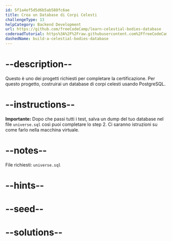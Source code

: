 ```yaml
---
id: 5f1a4ef5d5d6b5ab580fc6ae
title: Crea un Database di Corpi Celesti
challengeType: 13
helpCategory: Backend Development
url: https://github.com/freeCodeCamp/learn-celestial-bodies-database
coderoadTutorial: https%3A%2F%2Fraw.githubusercontent.com%2FfreeCodeCamp%2Flearn-celestial-bodies-database%2Fmain%2Ftutorial.json
dashedName: build-a-celestial-bodies-database
---
```


# --description--

Questo è uno dei progetti richiesti per completare la certificazione. Per questo progetto, costruirai un database di corpi celesti usando PostgreSQL.

# --instructions--

**Importante:** Dopo che passi tutti i test, salva un dump del tuo database nel file `universe.sql` così puoi completare lo step 2. Ci saranno istruzioni su come farlo nella macchina virtuale.

# --notes--

File richiesti: `universe.sql`

# --hints--

# --seed--

# --solutions--
